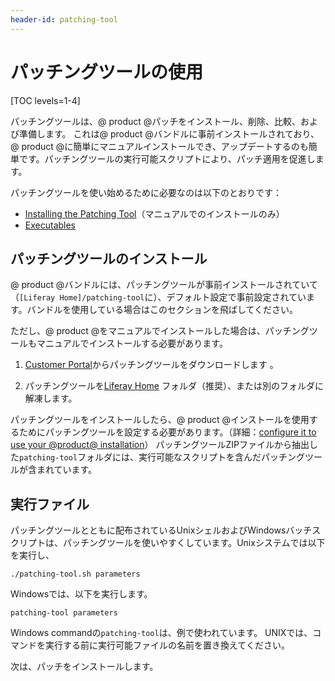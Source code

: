 ```yaml
---
header-id: patching-tool
---
```


# パッチングツールの使用

[TOC levels=1-4]

パッチングツールは、@ product @パッチをインストール、削除、比較、および準備します。
これは@ product @バンドルに事前インストールされており、@ product @に簡単にマニュアルインストールでき、アップデートするのも簡単です。パッチングツールの実行可能スクリプトにより、パッチ適用を促進します。



パッチングツールを使い始めるために必要なのは以下のとおりです：



- [Installing the Patching Tool](#installing-the-patching-tool)（マニュアルでのインストールのみ）
- [Executables](#executables)

## パッチングツールのインストール

@ product @バンドルには、パッチングツールが事前インストールされていて（`[Liferay Home]/patching-tool`に）、デフォルト設定で事前設定されています。バンドルを使用している場合はこのセクションを飛ばしてください。



ただし、@ product @をマニュアルでインストールした場合は、パッチングツールもマニュアルでインストールする必要があります。



1. [Customer Portal](https://web.liferay.com/group/customer/dxp/downloads/7-1)からパッチングツールをダウンロードします 。



2. パッチングツールを[Liferay Home](/discover/deployment/-/knowledge_base/7-1/installing-liferay-ja#liferay-home) フォルダ（推奨）、または別のフォルダに解凍します。



パッチングツールをインストールしたら、@ product @インストールを使用するためにパッチングツールを設定する必要があります。（詳細：[configure it to use your @product@ installation](/discover/deployment/-/knowledge_base/7-1/configuring-the-patching-tool-ja)）
パッチングツールZIPファイルから抽出した`patching-tool`フォルダには、実行可能なスクリプトを含んだパッチングツールが含まれています。

## 実行ファイル

パッチングツールとともに配布されているUnixシェルおよびWindowsバッチスクリプトは、パッチングツールを使いやすくしています。Unixシステムでは以下を実行し、

    ./patching-tool.sh parameters

Windowsでは、以下を実行します。

    patching-tool parameters

Windows commandの`patching-tool`は、例で使われています。
UNIXでは、コマンドを実行する前に実行可能ファイルの名前を置き換えてください。


次は、パッチをインストールします。
